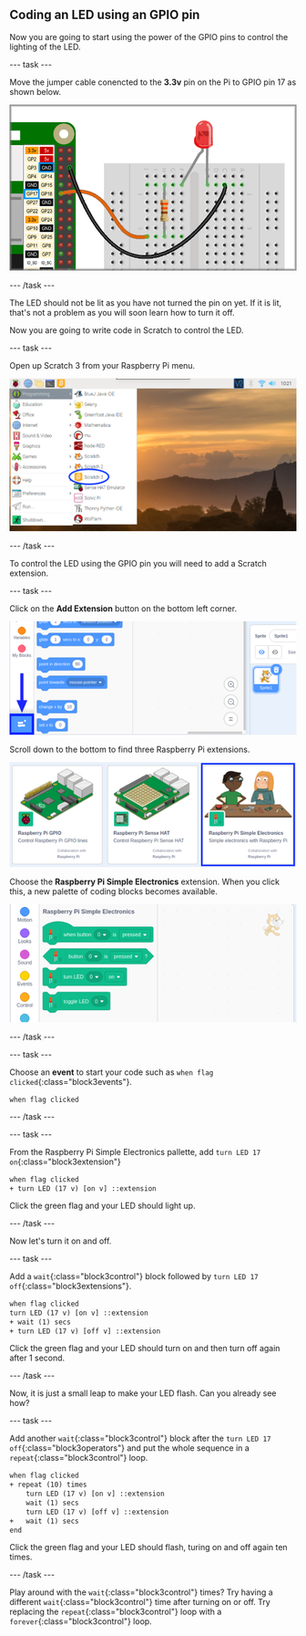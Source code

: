 ## Coding an LED using an GPIO pin

Now you are going to start using the power of the GPIO pins to control the lighting of the LED. 

--- task ---

Move the jumper cable conencted to the **3.3v** pin on the Pi to GPIO pin 17 as shown below.

![Move cable to GPIO pin 17](images/codeLED_LEDgpio17.png)

--- /task ---

The LED should not be lit as you have not turned the pin on yet. If it is lit, that's not a problem as you will soon learn how to turn it off.

Now you are going to write code in Scratch to control the LED.

--- task ---

Open up Scratch 3 from your Raspberry Pi menu.

![Open Scratch 3](images/codeLED_openScratch3.png)

--- /task ---

To control the LED using the GPIO pin you will need to add a Scratch extension.

--- task ---

Click on the **Add Extension** button on the bottom left corner.

![Add Extension button](images/codeLED_addExtensionButton.png)

Scroll down to the bottom to find three Raspberry Pi extensions.

![Pi extensions](images/codeLED_PiExtensions.png)

Choose the **Raspberry Pi Simple Electronics** extension. When you click this, a new palette of coding blocks becomes available.

![Simple Electronics coding palette](images/codeLED_simpleElectronicsPalette.png)

--- /task ---

--- task ---

Choose an **event** to start your code such as `when flag clicked`{:class="block3events"}.

```blocks3
when flag clicked
```

--- /task ---

--- task ---

From the Raspberry Pi Simple Electronics pallette, add `turn LED 17 on`{:class="block3extension"}

```blocks3
when flag clicked
+ turn LED (17 v) [on v] ::extension
```

Click the green flag and your LED should light up.

--- /task ---

Now let's turn it on and off.

--- task ---

Add a `wait`{:class="block3control"} block followed by `turn LED 17 off`{:class="block3extensions"}.

```blocks3
when flag clicked
turn LED (17 v) [on v] ::extension
+ wait (1) secs
+ turn LED (17 v) [off v] ::extension
```

Click the green flag and your LED should turn on and then turn off again after 1 second.

--- /task ---

Now, it is just a small leap to make your LED flash. Can you already see how?

--- task ---

Add another `wait`{:class="block3control"} block after the `turn LED 17 off`{:class="block3operators"} and put the whole sequence in a `repeat`{:class="block3control"} loop.

```blocks3
when flag clicked
+ repeat (10) times
    turn LED (17 v) [on v] ::extension
    wait (1) secs
    turn LED (17 v) [off v] ::extension
+   wait (1) secs
end
```

Click the green flag and your LED should flash, turing on and off again ten times.

--- /task ---

Play around with the `wait`{:class="block3control"} times? Try having a different `wait`{:class="block3control"} time after turning on or off. Try replacing the `repeat`{:class="block3control"} loop with a `forever`{:class="block3control"} loop.
